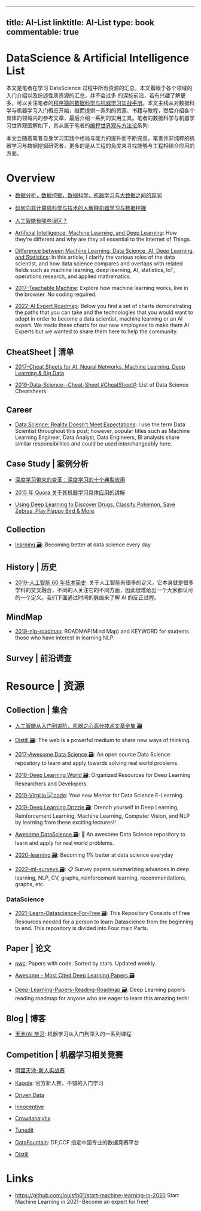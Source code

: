 
---
title: AI-List
linktitle: AI-List
type: book
commentable: true
---

# DataScience & Artificial Intelligence List

本文是笔者在学习 DataScience 过程中所有资源的汇总，本文着眼于各个领域的入门介绍以及综述性质资源的汇总，并不会过多 的深挖前沿，若有兴趣了解更多，可以关注笔者的[程序猿的数据科学与机器学习实战手册](https://github.com/wx-chevalier/DataScience-And-MachineLearning-Handbook-For-Coders)。本文主线从对数据科学与机器学习入门概览开始，继而提供一系列的资源、书籍与教程，然后介绍各个具体的领域内的参考文章，最后介绍一系列的实用工具。笔者的数据科学与机器学习世界观图解如下，其从属于笔者的[编程世界观与方法论](https://github.com/wx-chevalier/Coder-Knowledge-Graph/blob/master/when-you-want-to-learn.zh.md)系列:

本文会随着笔者自身学习实践中格局与能力的提升而不断完善，笔者并非纯粹的机器学习与数据挖掘研究者，更多的是从工程的角度来寻找能够与工程相结合应用的方面。

# Overview

- [数据分析，数据挖掘，数据科学，机器学习与大数据之间的异同](https://www.quora.com/What-is-the-difference-between-Data-Analytics-Data-Analysis-Data-Mining-Data-Science-Machine-Learning-and-Big-Data-1)

- [如何向非计算机科学与技术的人解释机器学习与数据挖掘](https://www.quora.com/How-do-you-explain-Machine-Learning-and-Data-Mining-to-non-Computer-Science-people)

- [人工智能有哪些误区？](https://www.zhihu.com/question/45635116/answer/132528151)

- [Artificial Intelligence, Machine Learning, and Deep Learning](http://6me.us/daVig): How they’re different and why are they all essential to the Internet of Things.

- [Difference between Machine Learning, Data Science, AI, Deep Learning, and Statistics](http://6me.us/4cjZL): In this article, I clarify the various roles of the data scientist, and how data science compares and overlaps with related fields such as machine learning, deep learning, AI, statistics, IoT, operations research, and applied mathematics.

- [2017-Teachable Machine](https://github.com/googlecreativelab/teachable-machine): Explore how machine learning works, live in the browser. No coding required.

- [2022-AI Expert Roadmap](https://github.com/AMAI-GmbH/AI-Expert-Roadmap): Below you find a set of charts demonstrating the paths that you can take and the technologies that you would want to adopt in order to become a data scientist, machine learning or an AI expert. We made these charts for our new employees to make them AI Experts but we wanted to share them here to help the community.

## CheatSheet | 清单

- [2017-Cheat Sheets for AI, Neural Networks, Machine Learning, Deep Learning & Big Data](https://parg.co/bad)

- [2019-Data-Science--Cheat-Sheet #CheatSheet#](https://github.com/abhat222/Data-Science--Cheat-Sheet): List of Data Science Cheatsheets.

## Career

- [Data Science: Reality Doesn't Meet Expectations](https://dfrieds.com/articles/data-science-reality-vs-expectations.html): I use the term Data Scientist throughout this post; however, popular titles such as Machine Learning Engineer, Data Analyst, Data Engineers, BI analysts share similar responsibilities and could be used interchangeably here.

## Case Study | 案例分析

- [深度学习带来的变革：深度学习的十个典型应用](https://segmentfault.com/a/1190000007391860)

- [2015 年 Quora 关于其机器学习具体应用的讲解](https://www.quora.com/How-does-Quora-use-machine-learning-in-2015)

- [Using Deep Learning to Discover Drugs, Classify Pokémon, Save Zebras, Play Flappy Bird & More](https://parg.co/Ajl)

## Collection

- [learning 🗃️](https://github.com/amitness/learning): Becoming better at data science every day

## History | 历史

- [2019-人工智能 60 年技术简史](https://mp.weixin.qq.com/s/SxdV0xVBBFyWIEwUfJnr4Q): 关于人工智能有很多的定义，它本身就是很多学科的交叉融合，不同的人关注它的不同方面，因此很难给出一个大家都认可的一个定义。我们下面通过时间的脉络来了解 AI 的反正过程。

## MindMap

- [2019-nlp-roadmap](https://github.com/graykode/nlp-roadmap): ROADMAP(Mind Map) and KEYWORD for students those who have interest in learning NLP.

## Survey | 前沿调查

# Resource | 资源

## Collection | 集合

- [人工智能从入门到进阶，机器之心高分技术文章全集 🗃️](http://mp.weixin.qq.com/s/o6egF1_usHSXZCZJ1RTfhQ)

- [Distill 🗃️](http://distill.pub/): The web is a powerful medium to share new ways of thinking.

- [2017-Awesome Data Science 🗃️](https://github.com/bulutyazilim/awesome-datascience): An open source Data Science repository to learn and apply towards solving real world problems.

- [2018-Deep Learning World 🗃️](https://github.com/astorfi/Deep-Learning-World): Organized Resources for Deep Learning Researchers and Developers.

- [2019-Virgilio ![code](https://ng-tech.icu/assets/code.svg)](https://github.com/clone95/virgilio): Your new Mentor for Data Science E-Learning.

- [2019-Deep Learning Drizzle 🗃️](https://github.com/kmario23/deep-learning-drizzle): Drench yourself in Deep Learning, Reinforcement Learning, Machine Learning, Computer Vision, and NLP by learning from these exciting lectures!!

- [Awesome DataScience 🗃️](https://github.com/academic/awesome-datascience): 📝 An awesome Data Science repository to learn and apply for real world problems.

- [2020-learning 🗃️](https://github.com/amitness/learning): Becoming 1% better at data science everyday

- [2022-ml-surveys 🗃️](https://github.com/eugeneyan/ml-surveys): 📋 Survey papers summarizing advances in deep learning, NLP, CV, graphs, reinforcement learning, recommendations, graphs, etc.

### DataScience

- [2021-Learn-Datascience-For-Free 🗃️](https://github.com/therealsreehari/Learn-Datascience-For-Free): This Repository Consists of Free Resources needed for a person to learn Datascience from the beginning to end. This repository is divided into Four main Parts.

## Paper | 论文

- [pwc](https://github.com/zziz/pwc): Papers with code. Sorted by stars. Updated weekly.

- [Awesome - Most Cited Deep Learning Papers 🗃️](https://github.com/terryum/awesome-deep-learning-papers)

- [Deep-Learning-Papers-Reading-Roadmap 🗃️](https://github.com/songrotek/Deep-Learning-Papers-Reading-Roadmap): Deep Learning papers reading roadmap for anyone who are eager to learn this amazing tech!

## Blog | 博客

- [天池/AI 学习](https://tianchi.aliyun.com/learn/index.htm?spm=5176.11510297.5610718.9.1fd94546OoB1Hx&_lang=zh_CN): 机器学习从入门到深入的一系列课程

## Competition | 机器学习相关竞赛

- [阿里天池-新人实战赛](https://tianchi.shuju.aliyun.com/getStart/index.htm?spm=5176.100065.111.3.jgYTrv&id=&_lang=zh_CN)

- [Kaggle](https://www.kaggle.com/competitions): 官方新人赛，不错的入门学习

- [Driven Data](https://www.drivendata.org/competitions/)

- [Innocentive](https://www.innocentive.com/ar/challenge/browse)

- [Crowdanalytix](https://www.crowdanalytix.com/community)

- [Tunedit](http://tunedit.org/challenges?type=student)

- [DataFountain](http://www.wid.org.cn/data/science/player/home/): DF,CCF 指定中国专业的数据竞赛平台

- [Distill](https://distill.pub/)

# Links

- https://github.com/louisfb01/start-machine-learning-in-2020 Start Machine Learning in 2021 - Become an expert for free!

    